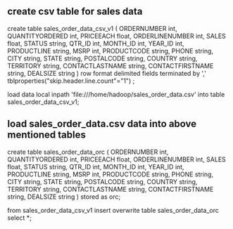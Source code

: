 
## create csv table for sales data

create table sales_order_data_csv_v1 ( ORDERNUMBER int, QUANTITYORDERED int, PRICEEACH float, ORDERLINENUMBER int, SALES float, STATUS string, QTR_ID int, MONTH_ID int, YEAR_ID int, PRODUCTLINE string, MSRP int, PRODUCTCODE string, PHONE string, CITY string, STATE string, POSTALCODE string, COUNTRY string, TERRITORY string, CONTACTLASTNAME string, CONTACTFIRSTNAME string, DEALSIZE string ) row format delimited fields terminated by ',' tblproperties("skip.header.line.count"="1") ;

load data local inpath 'file:///home/hadoop/sales_order_data.csv' into table sales_order_data_csv_v1;


## load sales_order_data.csv data into above mentioned tables
create table sales_order_data_orc ( ORDERNUMBER int, QUANTITYORDERED int, PRICEEACH float, ORDERLINENUMBER int, SALES float, STATUS string, QTR_ID int, MONTH_ID int, YEAR_ID int, PRODUCTLINE string, MSRP int, PRODUCTCODE string, PHONE string, CITY string, STATE string, POSTALCODE string, COUNTRY string, TERRITORY string, CONTACTLASTNAME string, CONTACTFIRSTNAME string, DEALSIZE string ) stored as orc;

from sales_order_data_csv_v1 insert overwrite table sales_order_data_orc select *;
